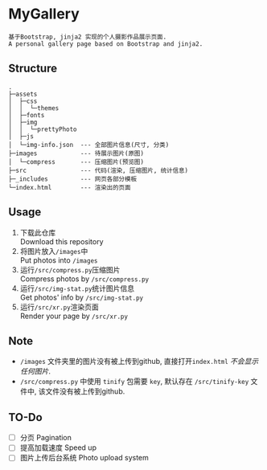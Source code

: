 # MyGallery

    基于Bootstrap, jinja2 实现的个人摄影作品展示页面.
    A personal gallery page based on Bootstrap and jinja2.

## Structure

    .
    ├─assets                 
    │  ├─css                 
    │  │  └─themes           
    │  ├─fonts               
    │  ├─img                 
    │  │  └─prettyPhoto      
    │  ├─js
    │  └─img-info.json  --- 全部图片信息(尺寸, 分类)                
    ├─images            --- 待展示图片(原图)               
    │  └─compress       --- 压缩图片(预览图)           
    ├─src               --- 代码(渲染, 压缩图片, 统计信息)
    ├─_includes         --- 网页各部分模板                       
    └─index.html        --- 渲染出的页面                    

## Usage

1. 下载此仓库 <br>Download this repository
2. 将图片放入`/images`中 <br>Put photos into `/images`
3. 运行`/src/compress.py`压缩图片 <br>Compress photos by `/src/compress.py`
4. 运行`/src/img-stat.py`统计图片信息 <br>Get photos' info by `/src/img-stat.py`
5. 运行`/src/xr.py`渲染页面 <br>Render your page by `/src/xr.py`

## Note
- `/images` 文件夹里的图片没有被上传到github, 直接打开`index.html` *不会显示任何图片*.
- `/src/compress.py` 中使用 `tinify` 包需要 `key`, 默认存在 `/src/tinify-key` 文件中, 该文件没有被上传到github.

## TO-Do
- [ ] 分页 Pagination
- [ ] 提高加载速度 Speed up
- [ ] 图片上传后台系统 Photo upload system